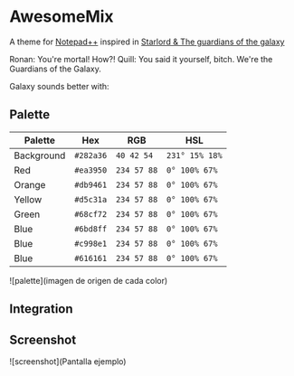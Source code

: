 # AwesomeMix
A theme for [Notepad++](https://notepad-plus-plus.org/) inspired in [Starlord & The guardians of the galaxy](https://github.com/jarvars/AwesomeMix/blob/master/guardians-galaxy-2-team.jpg)

Ronan: You're mortal! How?!
Quill: You said it yourself, bitch. We're the Guardians of the Galaxy.

Galaxy sounds better with:

## Palette

Palette      | Hex       | RGB           | HSL             |  
---          | ---       | ---           | ---             |
Background   | `#282a36` | `40 42 54`    | `231° 15% 18%`  |
Red          | `#ea3950` | `234 57 88`   | `0° 100% 67%`   |
Orange       | `#db9461` | `234 57 88`   | `0° 100% 67%`   |
Yellow       | `#d5c31a` | `234 57 88`   | `0° 100% 67%`   |
Green        | `#68cf72` | `234 57 88`   | `0° 100% 67%`   |
Blue         | `#6bd8ff` | `234 57 88`   | `0° 100% 67%`   |
Blue         | `#c998e1` | `234 57 88`   | `0° 100% 67%`   |
Blue         | `#616161` | `234 57 88`   | `0° 100% 67%`   |

![palette](imagen de origen de cada color)

## Integration


## Screenshot

![screenshot](Pantalla ejemplo)
